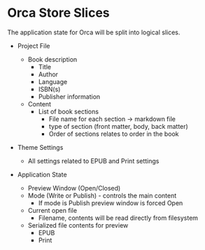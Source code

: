 # Orca Store Slices

The application state for Orca will be split into logical slices.

* Project File
  * Book description
    * Title
    * Author
    * Language
    * ISBN(s)
    * Publisher information
  * Content
    * List of book sections
      * File name for each section -> markdown file
      * type of section (front matter, body, back matter)
      * Order of sections relates to order in the book

* Theme Settings
  * All settings related to EPUB and Print settings

* Application State
  * Preview Window (Open/Closed)
  * Mode (Write or Publish) - controls the main content
    * If mode is Publish preview window is forced Open
  * Current open file
    * Filename, contents will be read directly from filesystem
  * Serialized file contents for preview
    * EPUB
    * Print

